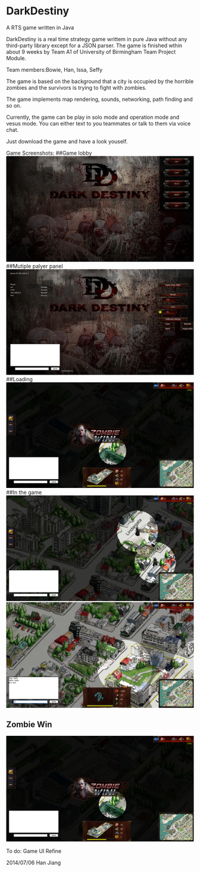 DarkDestiny
===========

A RTS game written in Java


DarkDestiny is a real time strategy game writtem in pure Java without any third-party library except for a JSON parser. 
The game is finished wthin about 9 weeks by Team A1 of University of Birmingham Team Project Module.

Team members:Bowie, Han, Issa, Seffy

The game is based  on the background that a city is occupied by the horrible zombies and the survivors is trying to fight 
with zombies.

The game implements map rendering, sounds, networking, path finding and so on.

Currently, the game can be play in solo mode and operation mode and vesus mode. You can either text to you teammates 
or talk to them via voice chat.

Just download the game and have a look youself.

Game Screenshots:
##Game lobby
![Game lobby](https://raw.githubusercontent.com/Han-Jiang/DarkDestiny/master/README/game%20lobby.png)   
##Mutiple palyer panel
![Game lobby](https://raw.githubusercontent.com/Han-Jiang/DarkDestiny/master/README/MultiPlayer.png)  
##Loading
![](https://raw.githubusercontent.com/Han-Jiang/DarkDestiny/master/README/zombie%20win.png)
##In the game
![In the game](https://raw.githubusercontent.com/Han-Jiang/DarkDestiny/master/README/In%20the%20game.png
 "In the game")
![](https://raw.githubusercontent.com/Han-Jiang/DarkDestiny/master/README/chatting.png)  
## Zombie Win
![](https://raw.githubusercontent.com/Han-Jiang/DarkDestiny/master/README/Zombie%20Win.png)  



To do:
Game UI Refine

2014/07/06 Han Jiang  



